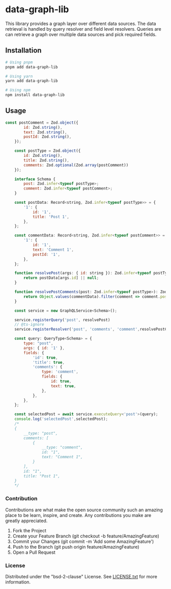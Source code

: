 # data-graph-lib

This library provides a graph layer over different data sources. The data retrieval is handled by query resolver and field level resolvers.
Queries are can retrieve a graph over multiple data sources and pick required fields.

## Installation

```bash
# Using pnpm
pnpm add data-graph-lib

# Using yarn
yarn add data-graph-lib

# Using npm
npm install data-graph-lib
```

## Usage


```js
const postComment = Zod.object({
        id: Zod.string(),
        text: Zod.string(),
        postId: Zod.string(),
    });

    const postType = Zod.object({
        id: Zod.string(),
        title: Zod.string(),
        comments: Zod.optional(Zod.array(postComment))
    });

    interface Schema {
        post: Zod.infer<typeof postType>;
        comment: Zod.infer<typeof postComment>;
    }

    const postData: Record<string, Zod.infer<typeof postType>> = {
        '1': {
            id: '1',
            title: 'Post 1',
        },
    };

    const commentData: Record<string, Zod.infer<typeof postComment>> = {
        '1': {
            id: '1',
            text: 'Comment 1',
            postId: '1',
        },
    };

    function resolvePost(args: { id: string }): Zod.infer<typeof postType> | null {
        return postData[args.id] || null;
    }

    function resolvePostComments(post: Zod.infer<typeof postType>): Zod.infer<typeof postComment>[] | null {
        return Object.values(commentData).filter(comment => comment.postId === post.id);
    }

    const service = new GraphQLService<Schema>();

    service.registerQuery('post', resolvePost)
    // @ts-ignore
    service.registerResolver('post', 'comments', 'comment',resolvePostComments);

    const query: QueryType<Schema> = {
        type: "post",
        args: { id: '1' },
        fields: {
            'id': true,
            'title': true,
            'comments': {
                type: 'comment',
                fields: {
                    id: true,
                    text: true,
                },
            },
        },
    };

    const selectedPost = await service.executeQuery<'post'>(query);
    console.log('selectedPost',selectedPost);
    /*
    {
        __type: "post",
        comments: [
            {
                __type: "comment",
                id: "1",
                text: "Comment 1",
            }
        ],
        id: "1",
        title: "Post 1",
    }
    */
```

### Contribution

Contributions are what make the open source community such an amazing place to be learn, inspire, and create. Any contributions you make are greatly appreciated.

1. Fork the Project
1. Create your Feature Branch (git checkout -b feature/AmazingFeature)
1. Commit your Changes (git commit -m 'Add some AmazingFeature')
1. Push to the Branch (git push origin feature/AmazingFeature)
1. Open a Pull Request


### License

Distributed under the "bsd-2-clause" License. See [LICENSE.txt](LICENSE.txt) for more information.
